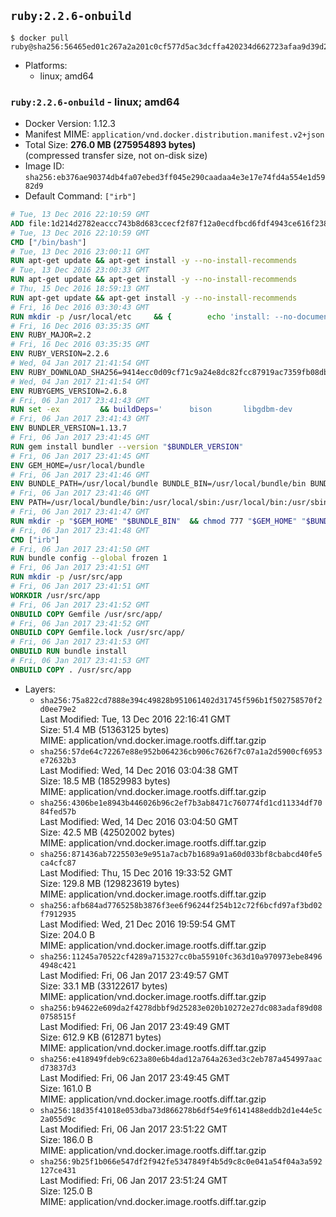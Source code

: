## `ruby:2.2.6-onbuild`

```console
$ docker pull ruby@sha256:56465ed01c267a2a201c0cf577d5ac3dcffa420234d662723afaa9d39d27a692
```

-	Platforms:
	-	linux; amd64

### `ruby:2.2.6-onbuild` - linux; amd64

-	Docker Version: 1.12.3
-	Manifest MIME: `application/vnd.docker.distribution.manifest.v2+json`
-	Total Size: **276.0 MB (275954893 bytes)**  
	(compressed transfer size, not on-disk size)
-	Image ID: `sha256:eb376ae90374db4fa07ebed3ff045e290caadaa4e3e17e74fd4a554e1d5982d9`
-	Default Command: `["irb"]`

```dockerfile
# Tue, 13 Dec 2016 22:10:59 GMT
ADD file:1d214d2782eaccc743b8d683ccecf2f87f12a0ecdfbcd6fdf4943ce616f23870 in / 
# Tue, 13 Dec 2016 22:10:59 GMT
CMD ["/bin/bash"]
# Tue, 13 Dec 2016 23:00:11 GMT
RUN apt-get update && apt-get install -y --no-install-recommends 		ca-certificates 		curl 		wget 	&& rm -rf /var/lib/apt/lists/*
# Tue, 13 Dec 2016 23:00:33 GMT
RUN apt-get update && apt-get install -y --no-install-recommends 		bzr 		git 		mercurial 		openssh-client 		subversion 				procps 	&& rm -rf /var/lib/apt/lists/*
# Thu, 15 Dec 2016 18:59:13 GMT
RUN apt-get update && apt-get install -y --no-install-recommends 		autoconf 		automake 		bzip2 		file 		g++ 		gcc 		imagemagick 		libbz2-dev 		libc6-dev 		libcurl4-openssl-dev 		libdb-dev 		libevent-dev 		libffi-dev 		libgdbm-dev 		libgeoip-dev 		libglib2.0-dev 		libjpeg-dev 		libkrb5-dev 		liblzma-dev 		libmagickcore-dev 		libmagickwand-dev 		libmysqlclient-dev 		libncurses-dev 		libpng-dev 		libpq-dev 		libreadline-dev 		libsqlite3-dev 		libssl-dev 		libtool 		libwebp-dev 		libxml2-dev 		libxslt-dev 		libyaml-dev 		make 		patch 		xz-utils 		zlib1g-dev 	&& rm -rf /var/lib/apt/lists/*
# Fri, 16 Dec 2016 03:30:43 GMT
RUN mkdir -p /usr/local/etc 	&& { 		echo 'install: --no-document'; 		echo 'update: --no-document'; 	} >> /usr/local/etc/gemrc
# Fri, 16 Dec 2016 03:35:35 GMT
ENV RUBY_MAJOR=2.2
# Fri, 16 Dec 2016 03:35:35 GMT
ENV RUBY_VERSION=2.2.6
# Wed, 04 Jan 2017 21:41:54 GMT
ENV RUBY_DOWNLOAD_SHA256=9414ecc0d09cf71c9a24e8dc82fcc87919ac7359fb08db2791d6c32bfd157339
# Wed, 04 Jan 2017 21:41:54 GMT
ENV RUBYGEMS_VERSION=2.6.8
# Fri, 06 Jan 2017 23:41:43 GMT
RUN set -ex 		&& buildDeps=' 		bison 		libgdbm-dev 		ruby 	' 	&& apt-get update 	&& apt-get install -y --no-install-recommends $buildDeps 	&& rm -rf /var/lib/apt/lists/* 		&& wget -O ruby.tar.xz "https://cache.ruby-lang.org/pub/ruby/${RUBY_MAJOR%-rc}/ruby-$RUBY_VERSION.tar.xz" 	&& echo "$RUBY_DOWNLOAD_SHA256 *ruby.tar.xz" | sha256sum -c - 		&& mkdir -p /usr/src/ruby 	&& tar -xJf ruby.tar.xz -C /usr/src/ruby --strip-components=1 	&& rm ruby.tar.xz 		&& cd /usr/src/ruby 		&& { 		echo '#define ENABLE_PATH_CHECK 0'; 		echo; 		cat file.c; 	} > file.c.new 	&& mv file.c.new file.c 		&& autoconf 	&& ./configure --disable-install-doc --enable-shared 	&& make -j"$(nproc)" 	&& make install 		&& apt-get purge -y --auto-remove $buildDeps 	&& cd / 	&& rm -r /usr/src/ruby 		&& gem update --system "$RUBYGEMS_VERSION"
# Fri, 06 Jan 2017 23:41:43 GMT
ENV BUNDLER_VERSION=1.13.7
# Fri, 06 Jan 2017 23:41:45 GMT
RUN gem install bundler --version "$BUNDLER_VERSION"
# Fri, 06 Jan 2017 23:41:45 GMT
ENV GEM_HOME=/usr/local/bundle
# Fri, 06 Jan 2017 23:41:46 GMT
ENV BUNDLE_PATH=/usr/local/bundle BUNDLE_BIN=/usr/local/bundle/bin BUNDLE_SILENCE_ROOT_WARNING=1 BUNDLE_APP_CONFIG=/usr/local/bundle
# Fri, 06 Jan 2017 23:41:46 GMT
ENV PATH=/usr/local/bundle/bin:/usr/local/sbin:/usr/local/bin:/usr/sbin:/usr/bin:/sbin:/bin
# Fri, 06 Jan 2017 23:41:47 GMT
RUN mkdir -p "$GEM_HOME" "$BUNDLE_BIN" 	&& chmod 777 "$GEM_HOME" "$BUNDLE_BIN"
# Fri, 06 Jan 2017 23:41:48 GMT
CMD ["irb"]
# Fri, 06 Jan 2017 23:41:50 GMT
RUN bundle config --global frozen 1
# Fri, 06 Jan 2017 23:41:51 GMT
RUN mkdir -p /usr/src/app
# Fri, 06 Jan 2017 23:41:51 GMT
WORKDIR /usr/src/app
# Fri, 06 Jan 2017 23:41:52 GMT
ONBUILD COPY Gemfile /usr/src/app/
# Fri, 06 Jan 2017 23:41:52 GMT
ONBUILD COPY Gemfile.lock /usr/src/app/
# Fri, 06 Jan 2017 23:41:53 GMT
ONBUILD RUN bundle install
# Fri, 06 Jan 2017 23:41:53 GMT
ONBUILD COPY . /usr/src/app
```

-	Layers:
	-	`sha256:75a822cd7888e394c49828b951061402d31745f596b1f502758570f2d0ee79e2`  
		Last Modified: Tue, 13 Dec 2016 22:16:41 GMT  
		Size: 51.4 MB (51363125 bytes)  
		MIME: application/vnd.docker.image.rootfs.diff.tar.gzip
	-	`sha256:57de64c72267e88e952b064236cb906c7626f7c07a1a2d5900cf6953e72632b3`  
		Last Modified: Wed, 14 Dec 2016 03:04:38 GMT  
		Size: 18.5 MB (18529983 bytes)  
		MIME: application/vnd.docker.image.rootfs.diff.tar.gzip
	-	`sha256:4306be1e8943b446026b96c2ef7b3ab8471c760774fd1cd11334df7084fed57b`  
		Last Modified: Wed, 14 Dec 2016 03:04:50 GMT  
		Size: 42.5 MB (42502002 bytes)  
		MIME: application/vnd.docker.image.rootfs.diff.tar.gzip
	-	`sha256:871436ab7225503e9e951a7acb7b1689a91a60d033bf8cbabcd40fe5ca4cfc87`  
		Last Modified: Thu, 15 Dec 2016 19:33:52 GMT  
		Size: 129.8 MB (129823619 bytes)  
		MIME: application/vnd.docker.image.rootfs.diff.tar.gzip
	-	`sha256:afb684ad7765258b3876f3ee6f96244f254b12c72f6bcfd97af3bd02f7912935`  
		Last Modified: Wed, 21 Dec 2016 19:59:54 GMT  
		Size: 204.0 B  
		MIME: application/vnd.docker.image.rootfs.diff.tar.gzip
	-	`sha256:11245a70522cf4289a715327cc0ba55910fc363d10a970973ebe84964948c421`  
		Last Modified: Fri, 06 Jan 2017 23:49:57 GMT  
		Size: 33.1 MB (33122617 bytes)  
		MIME: application/vnd.docker.image.rootfs.diff.tar.gzip
	-	`sha256:b94622e609da2f4278dbbf9d25283e020b10272e27dc083adaf89d080758515f`  
		Last Modified: Fri, 06 Jan 2017 23:49:49 GMT  
		Size: 612.9 KB (612871 bytes)  
		MIME: application/vnd.docker.image.rootfs.diff.tar.gzip
	-	`sha256:e418949fdeb9c623a80e6b4dad12a764a263ed3c2eb787a454997aacd73837d3`  
		Last Modified: Fri, 06 Jan 2017 23:49:45 GMT  
		Size: 161.0 B  
		MIME: application/vnd.docker.image.rootfs.diff.tar.gzip
	-	`sha256:18d35f41018e053dba73d866278b6df54e9f6141488eddb2d1e44e5c2a055d9c`  
		Last Modified: Fri, 06 Jan 2017 23:51:22 GMT  
		Size: 186.0 B  
		MIME: application/vnd.docker.image.rootfs.diff.tar.gzip
	-	`sha256:9b25f1b066e547df2f942fe5347849f4b5d9c8c0e041a54f04a3a592127ce431`  
		Last Modified: Fri, 06 Jan 2017 23:51:24 GMT  
		Size: 125.0 B  
		MIME: application/vnd.docker.image.rootfs.diff.tar.gzip
